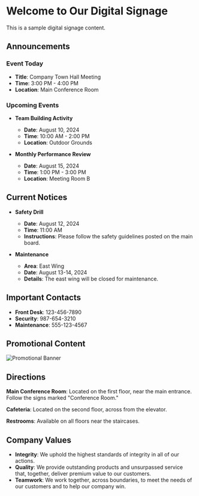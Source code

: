 # Welcome to Our Digital Signage

This is a sample digital signage content.

## Announcements

### Event Today

- **Title**: Company Town Hall Meeting
- **Time**: 3:00 PM - 4:00 PM
- **Location**: Main Conference Room

### Upcoming Events

- **Team Building Activity**
  - **Date**: August 10, 2024
  - **Time**: 10:00 AM - 2:00 PM
  - **Location**: Outdoor Grounds

- **Monthly Performance Review**
  - **Date**: August 15, 2024
  - **Time**: 1:00 PM - 3:00 PM
  - **Location**: Meeting Room B

## Current Notices

- **Safety Drill**
  - **Date**: August 12, 2024
  - **Time**: 11:00 AM
  - **Instructions**: Please follow the safety guidelines posted on the main board.

- **Maintenance**
  - **Area**: East Wing
  - **Date**: August 13-14, 2024
  - **Details**: The east wing will be closed for maintenance.

## Important Contacts

- **Front Desk**: 123-456-7890
- **Security**: 987-654-3210
- **Maintenance**: 555-123-4567

## Promotional Content

![Promotional Banner](https://info.kandji.io/hubfs/android-chrome-512x512.png)

## Directions

**Main Conference Room**: Located on the first floor, near the main entrance. Follow the signs marked "Conference Room."

**Cafeteria**: Located on the second floor, across from the elevator.

**Restrooms**: Available on all floors near the staircases.

## Company Values

- **Integrity**: We uphold the highest standards of integrity in all of our actions.
- **Quality**: We provide outstanding products and unsurpassed service that, together, deliver premium value to our customers.
- **Teamwork**: We work together, across boundaries, to meet the needs of our customers and to help our company win.
